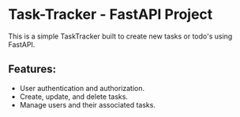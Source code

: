 # Task-Tracker - FastAPI Project

This is a simple TaskTracker built to create new tasks or todo's using FastAPI.

## Features:
- User authentication and authorization.
- Create, update, and delete tasks.
- Manage users and their associated tasks.
